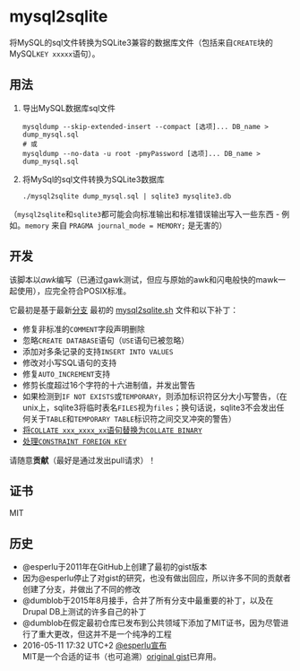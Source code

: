 # mysql2sqlite

将MySQL的sql文件转换为SQLite3兼容的数据库文件（包括来自`CREATE`块的MySQL`KEY xxxxx`语句）。

## 用法

1. 导出MySQL数据库sql文件

    ~~~~
    mysqldump --skip-extended-insert --compact [选项]... DB_name > dump_mysql.sql  
    # 或
    mysqldump --no-data -u root -pmyPassword [选项]... DB_name > dump_mysql.sql
    ~~~~

1. 将MySql的sql文件转换为SQLite3数据库

    ~~~~
    ./mysql2sqlite dump_mysql.sql | sqlite3 mysqlite3.db
    ~~~~

（`mysql2sqlite`和`sqlite3`都可能会向标准输出和标准错误输出写入一些东西 - 例如。`memory` 来自 `PRAGMA journal_mode = MEMORY;` 是无害的）

## 开发

该脚本以*awk*编写（已通过gawk测试，但应与原始的awk和闪电般快的mawk一起使用），应完全符合POSIX标准。

它最初是基于最新[分支](https://gist.github.com/bign8/9055981/05e65fd90c469c5eaa730823910c0c5f9de40ab4) 最初的 [mysql2sqlite.sh](https://gist.github.com/esperlu/943776/be469f0a0ab8962350f3c5ebe8459218b915f817) 文件和以下补丁：

* 修复非标准的`COMMENT`字段声明删除
* 忽略`CREATE DATABASE`语句（`USE`语句已被忽略）
* 添加对多条记录的支持`INSERT INTO VALUES`
* 修改对小写SQL语句的支持
* 修复`AUTO_INCREMENT`支持
* 修剪长度超过16个字符的十六进制值，并发出警告
* 如果检测到`IF NOT EXISTS`或`TEMPORARY`，则添加标识符区分大小写警告，（在unix上，sqlite3将临时表名`FILES`视为`files`；换句话说，sqlite3不会发出任何关于`TABLE`和`TEMPORARY TABLE`标识符之间交叉冲突的警告）
* [将`COLLATE xxx_xxxx_xx`语句替换为`COLLATE BINARY`](https://gist.github.com/4levels/0d5da65bf9d70479fbe3/d0ac3d295dc5e2f72411ad06c07a22931368a1b7)
* [处理`CONSTRAINT FOREIGN KEY`](https://gist.github.com/BastienDurel/7f413d13d7b858aef31c/922be110d011b9da340ae545372214b597ad7b84)

请随意**贡献**（最好是通过发出pull请求）！

## 证书

MIT

## 历史

* @esperlu于2011年在GitHub上创建了最初的gist版本
* 因为@esperlu停止了对gist的研究，也没有做出回应，所以许多不同的贡献者创建了分支，并做出了不同的修改
* @dumblob于2015年8月接手，合并了所有分支中最重要的补丁，以及在Drupal DB上测试的许多自己的补丁
* @dumblob在假定最初仓库已发布到公共领域下添加了MIT证书，因为尽管进行了重大更改，但这并不是一个纯净的工程
* 2016-05-11 17:32 UTC+2 [@esperlu宣布](https://github.com/dumblob/mysql2sqlite/issues/2 ) MIT是一个合适的证书（也可追溯）[original gist](https://gist.github.com/esperlu/943776 )已弃用。
